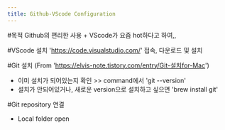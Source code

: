 ```yaml
---
title: Github-VScode Configuration
---
```


#목적 
Github의 편리한 사용 + VScode가 요즘 hot하다고 하여,, 

#VScode 설치
'https://code.visualstudio.com/' 접속, 다운로드 및 설치

#Git 설치
(From 'https://elvis-note.tistory.com/entry/Git-설치for-Mac')
- 이미 설치가 되어있는지 확인 >> command에서 'git --version'
- 설치가 안되어있거나, 새로운 version으로 설치하고 싶으면 'brew install git'

#Git repository 연결
- Local folder open

